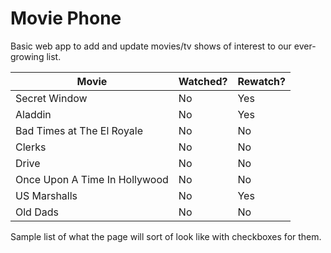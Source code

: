 # Movie Phone

Basic web app to add and update movies/tv shows of interest to our ever-growing list.

| Movie | Watched? | Rewatch? |
| --- | --- | --- |
| Secret Window | No | Yes |
| Aladdin | No | Yes |
| Bad Times at The El Royale | No | No |
| Clerks | No | No |
| Drive | No | No |
| Once Upon A Time In Hollywood | No | No |
| US Marshalls | No | Yes | 
| Old Dads | No | No |

Sample list of what the page will sort of look like with checkboxes for them.